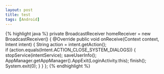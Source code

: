 ```yaml
---
layout: post
title: test
tags: [Android]
---
```


{% highlight java %}
private BroadcastReceiver homeReceiver = new BroadcastReceiver() {
	@Override
	public void onReceive(Context context, Intent intent) {
		String action = intent.getAction();  
	       if (action.equals(Intent.ACTION_CLOSE_SYSTEM_DIALOGS)) { 
	    	stopService(intentService);
			saveUserInfo();
			AppManager.getAppManager().AppExit(LoginActivity.this);
			finish();
			System.exit(0);
	       }
	}
};
{% endhighlight %}